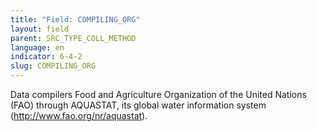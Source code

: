 ```yaml
---
title: "Field: COMPILING_ORG"
layout: field
parent: SRC_TYPE_COLL_METHOD
language: en
indicator: 6-4-2
slug: COMPILING_ORG
---
```

Data compilers
Food and Agriculture Organization of the United Nations (FAO) through AQUASTAT, its global water information system (http://www.fao.org/nr/aquastat).